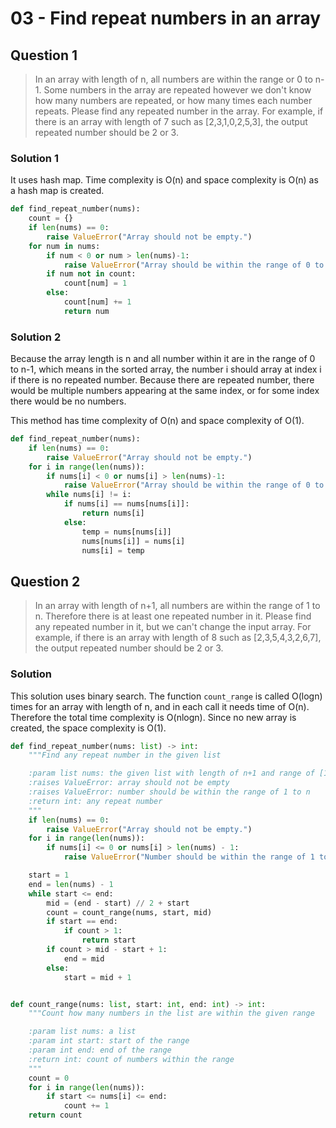 # 03 - Find repeat numbers in an array

## Question 1
> In an array with length of n, all numbers are within the range or 0 to n-1. Some numbers in the array are repeated however we don't know how many numbers are repeated, or how many times each number repeats. Please find any repeated number in the array. For example, if there is an array with length of 7 such as [2,3,1,0,2,5,3], the output repeated number should be 2 or 3.

### Solution 1
It uses hash map. Time complexity is O(n) and space complexity is O(n) as a hash map is created.
```python
def find_repeat_number(nums):
    count = {}
    if len(nums) == 0:
        raise ValueError("Array should not be empty.")
    for num in nums:
        if num < 0 or num > len(nums)-1:
            raise ValueError("Array should be within the range of 0 to n-1")
        if num not in count:
            count[num] = 1
        else:
            count[num] += 1
            return num
```
### Solution 2
Because the array length is n and all number within it are in the range of 0 to n-1, which means in the sorted array, the number i should array at index i if there is no repeated number. Because there are repeated number, there would be multiple numbers appearing at the same index, or for some index there would be no numbers.

This method has time complexity of O(n) and space complexity of O(1).
```python
def find_repeat_number(nums):
    if len(nums) == 0:
        raise ValueError("Array should not be empty.")
    for i in range(len(nums)):
        if nums[i] < 0 or nums[i] > len(nums)-1:
            raise ValueError("Array should be within the range of 0 to n-1")
        while nums[i] != i:
            if nums[i] == nums[nums[i]]:
                return nums[i]
            else:
                temp = nums[nums[i]]
                nums[nums[i]] = nums[i]
                nums[i] = temp
```

## Question 2

> In an array with length of n+1, all numbers are within the range of 1 to n. Therefore there is at least one repeated number in it. Please find any repeated number in it, but we can't change the input array. For example, if there is an array with length of 8 such as [2,3,5,4,3,2,6,7], the output repeated number should be 2 or 3.

### Solution
This solution uses binary search. The function `count_range` is called O(logn) times for an array with length of n, and in each call it needs time of O(n). Therefore the total time complexity is O(nlogn). Since no new array is created, the space complexity is O(1).
```python
def find_repeat_number(nums: list) -> int:
    """Find any repeat number in the given list

    :param list nums: the given list with length of n+1 and range of [1,n+1]
    :raises ValueError: array should not be empty
    :raises ValueError: number should be within the range of 1 to n
    :return int: any repeat number
    """
    if len(nums) == 0:
        raise ValueError("Array should not be empty.")
    for i in range(len(nums)):
        if nums[i] <= 0 or nums[i] > len(nums) - 1:
            raise ValueError("Number should be within the range of 1 to n.")

    start = 1
    end = len(nums) - 1
    while start <= end:
        mid = (end - start) // 2 + start
        count = count_range(nums, start, mid)
        if start == end:
            if count > 1:
                return start
        if count > mid - start + 1:
            end = mid
        else:
            start = mid + 1


def count_range(nums: list, start: int, end: int) -> int:
    """Count how many numbers in the list are within the given range

    :param list nums: a list
    :param int start: start of the range
    :param int end: end of the range
    :return int: count of numbers within the range
    """
    count = 0
    for i in range(len(nums)):
        if start <= nums[i] <= end:
            count += 1
    return count
```
